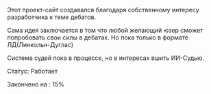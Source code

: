 Этот проект-сайт создавался благодаря собственному интересу разработчика к теме дебатов. 

Сама идея заключается в том что любой желающий юзер сможет попробовать свои силы в дебатах.
Но пока только в формате ЛД(Линкольн-Дуглас)

Система судей пока в процессе, но в интересах вшить ИИ-Судью. 

Статус: Работает 

Закончено на : 15% 
